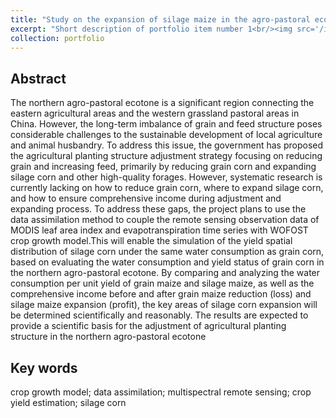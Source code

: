 ```yaml
---
title: "Study on the expansion of silage maize in the agro-pastoral ecotone in North China by assimilating remote sensing data into crop growth model. Funding Agency: National Natural Science Foundation of China. "
excerpt: "Short description of portfolio item number 1<br/><img src='/images/ZHUOWEN--Digital photo.jpg'>"
collection: portfolio
---
```

## Abstract
The northern agro-pastoral ecotone is a significant region connecting the eastern
agricultural areas and the western grassland pastoral areas in China. However, the
long-term imbalance of grain and feed structure poses considerable challenges to
the sustainable development of local agriculture and animal husbandry. To address
this issue, the government has proposed the agricultural planting structure
adjustment strategy focusing on reducing grain and increasing feed, primarily by
reducing grain corn and expanding silage corn and other high-quality forages.
However, systematic research is currently lacking on how to reduce grain corn,
where to expand silage corn, and how to ensure comprehensive income during
adjustment and expanding process.
To address these gaps, the project plans to use the data assimilation method to
couple the remote sensing observation data of MODIS leaf area index and
evapotranspiration time series with WOFOST crop growth model.This will enable the
simulation of the yield spatial distribution of silage corn under the same water
consumption as grain corn, based on evaluating the water consumption and yield
status of grain corn in the northern agro-pastoral ecotone. By comparing and
analyzing the water consumption per unit yield of grain maize and silage maize, as
well as the comprehensive income before and after grain maize reduction (loss) and
silage maize expansion (profit), the key areas of silage corn expansion will be
determined scientifically and reasonably. The results are expected to provide a
scientific basis for the adjustment of agricultural planting structure in the
northern agro-pastoral ecotone
## Key words
crop growth model; data assimilation; multispectral remote sensing; crop yield estimation; silage corn
